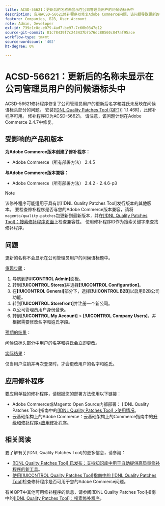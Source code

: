```yaml
---
title: ACSD-56621：更新后的名称未显示在公司管理员用户的问候语标头中
description: 应用ACSD-56621修补程序以修复Adobe Commerce问题，该问题导致更新的公司管理员用户的名字和姓氏未反映在问候语标头部分。
feature: Companies, B2B, User Account
role: Admin, Developer
exl-id: 739c1c8c-e079-4ad7-be97-7c60b0347e12
source-git-commit: 81c78439f7c243437b7b76dc80560c847af95ace
workflow-type: tm+mt
source-wordcount: '402'
ht-degree: 0%

---
```


# ACSD-56621：更新后的名称未显示在公司管理员用户的问候语标头中

ACSD-56621修补程序修复了公司管理员用户的更新后名字和姓氏未反映在问候语标头部分的问题。 安装[[!DNL Quality Patches Tool (QPT)]](https://experienceleague.adobe.com/en/docs/commerce-knowledge-base/kb/announcements/commerce-announcements/magento-quality-patches-released-new-tool-to-self-serve-quality-patches) 1.1.46时，此修补程序可用。 修补程序ID为ACSD-56621。 请注意，该问题计划在Adobe Commerce 2.4.7中修复。

## 受影响的产品和版本

**为Adobe Commerce版本创建了修补程序：**

* Adobe Commerce（所有部署方法） 2.4.5

**与Adobe Commerce版本兼容：**

* Adobe Commerce（所有部署方法） 2.4.2 - 2.4.6-p3

>[!NOTE]
>
>该修补程序可能适用于具有新[!DNL Quality Patches Tool]发行版本的其他版本。 要检查修补程序是否与您的Adobe Commerce版本兼容，请将`magento/quality-patches`包更新到最新版本，并在[[!DNL Quality Patches Tool]：搜索修补程序页面](https://experienceleague.adobe.com/tools/commerce-quality-patches/index.html)上检查兼容性。 使用修补程序ID作为搜索关键字来查找修补程序。

## 问题

更新的名称不会显示在公司管理员用户的问候语标题中。

<u>重现步骤</u>：

1. 导航到&#x200B;**[!UICONTROL Admin]**&#x200B;面板。
1. 转到&#x200B;**[!UICONTROL Stores]**&#x200B;并选择&#x200B;**[!UICONTROL Configuration]**。
1. 在&#x200B;**[!UICONTROL General]**&#x200B;部分下，选择&#x200B;**[!UICONTROL B2B]**&#x200B;以启用B2B公司功能。
1. 转到&#x200B;**[!UICONTROL Storefront]**&#x200B;并注册一个新公司。
1. 以公司管理员用户身份登录。
1. 转到&#x200B;**[!UICONTROL My Account]** > **[!UICONTROL Company Users]**，并根据需要修改名字和姓氏字段。

<u>预期的结果</u>：

问候语标头部分中用户的名字和姓氏会立即更改。

<u>实际结果</u>：

仅当用户注销并再次登录时，才会更改用户的名字和姓氏。

## 应用修补程序

要应用单独的修补程序，请根据您的部署方法使用以下链接：

* Adobe Commerce或Magento Open Source内部部署： [!DNL Quality Patches Tool]指南中的[[!DNL Quality Patches Tool] >使用情况](/help/tools/quality-patches-tool/usage.md)。
* 云基础架构上的Adobe Commerce：云基础架构上的Commerce指南中的[升级和修补程序>应用修补程序](https://experienceleague.adobe.com/docs/commerce-cloud-service/user-guide/develop/upgrade/apply-patches.html)。

## 相关阅读

要了解有关[!DNL Quality Patches Tool]的更多信息，请参阅：

* [[!DNL Quality Patches Tool] 已发布：支持知识库中用于自助提供高质量修补程序的新工具](https://experienceleague.adobe.com/en/docs/commerce-knowledge-base/kb/announcements/commerce-announcements/magento-quality-patches-released-new-tool-to-self-serve-quality-patches)。
* [使用[!UICONTROL Quality Patches Tool]指南中的 [!DNL Quality Patches Tool]](/help/tools/quality-patches-tool/patches-available-in-qpt/check-patch-for-magento-issue-with-magento-quality-patches.md)检查修补程序是否可用于您的Adobe Commerce问题。


有关QPT中其他可用修补程序的信息，请参阅[!DNL Quality Patches Tool]指南中的[[!DNL Quality Patches Tool]：搜索修补程序](https://experienceleague.adobe.com/tools/commerce-quality-patches/index.html)。
